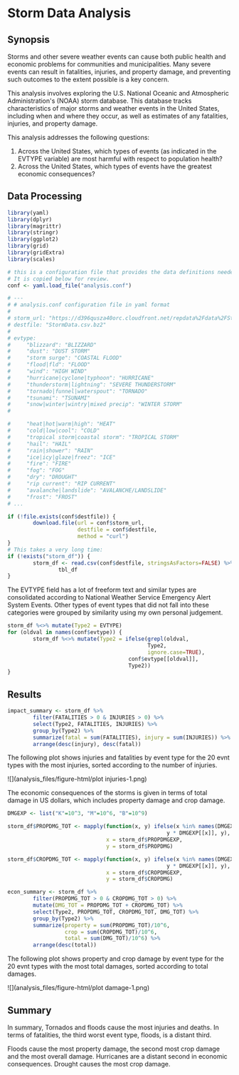 # Storm Data Analysis

## Synopsis
Storms and other severe weather events can cause both public health and economic problems for communities and municipalities. Many severe events can result in fatalities, injuries, and property damage, and preventing such outcomes to the extent possible is a key concern.

This analysis involves exploring the U.S. National Oceanic and Atmospheric Administration's (NOAA) storm database. This database tracks characteristics of major storms and weather events in the United States, including when and where they occur, as well as estimates of any fatalities, injuries, and property damage.

This analysis addresses the following questions:
1. Across the United States, which types of events (as indicated in the EVTYPE variable) are most harmful with respect to population health?
2. Across the United States, which types of events have the greatest economic consequences?

## Data Processing

```r
library(yaml)
library(dplyr)
library(magrittr)
library(stringr)
library(ggplot2)
library(grid)
library(gridExtra)
library(scales)

# this is a configuration file that provides the data definitions needed by this analysis.
# It is copied below for review.
conf <- yaml.load_file("analysis.conf") 

# ---
# # analysis.conf configuration file in yaml format
# 
# storm_url: "https://d396qusza40orc.cloudfront.net/repdata%2Fdata%2FStormData.csv.bz2"
# destfile: "StormData.csv.bz2"
# 
# evtype:
#     "blizzard": "BLIZZARD"
#     "dust": "DUST STORM"
#     "storm surge": "COASTAL FLOOD"
#     "flood|fld": "FLOOD"
#     "wind": "HIGH WIND"
#     "hurricane|cyclone|typhoon": "HURRICANE"
#     "thunderstorm|lightning": "SEVERE THUNDERSTORM"
#     "tornado|funnel|waterspout": "TORNADO"
#     "tsunami": "TSUNAMI"
#     "snow|winter|wintry|mixed precip": "WINTER STORM"
# 

#     "heat|hot|warm|high": "HEAT"
#     "cold|low|cool": "COLD"
#     "tropical storm|coastal storm": "TROPICAL STORM"
#     "hail": "HAIL"
#     "rain|shower": "RAIN"
#     "ice|icy|glaze|freez": "ICE"
#     "fire": "FIRE"
#     "fog": "FOG"
#     "dry": "DROUGHT"
#     "rip current": "RIP CURRENT"
#     "avalanche|landslide": "AVALANCHE/LANDSLIDE"
#     "frost": "FROST"
# ...

if (!file.exists(conf$destfile)) {
        download.file(url = conf$storm_url, 
                      destfile = conf$destfile,
                      method = "curl") 
}
# This takes a very long time:
if (!exists("storm_df")) {
        storm_df <- read.csv(conf$destfile, stringsAsFactors=FALSE) %>% 
                tbl_df
}
```

The EVTYPE field has a lot of freeform text and similar types
are consolidated according to National Weather Service 
Emergency Alert System Events. Other types of event types
that did not fall into these categories were grouped by
similarity using my own personal judgement.


```r
storm_df %<>% mutate(Type2 = EVTYPE)
for (oldval in names(conf$evtype)) {
        storm_df %<>% mutate(Type2 = ifelse(grepl(oldval, 
                                            Type2, 
                                            ignore.case=TRUE), 
                                      conf$evtype[[oldval]], 
                                      Type2)) 
}
```
## Results


```r
impact_summary <- storm_df %>% 
        filter(FATALITIES > 0 & INJURIES > 0) %>%
        select(Type2, FATALITIES, INJURIES) %>% 
        group_by(Type2) %>% 
        summarize(fatal = sum(FATALITIES), injury = sum(INJURIES)) %>% 
        arrange(desc(injury), desc(fatal)) 
```

The following plot shows injuries and fatalities by event type for the 20 evnt types with the most injuries, sorted according to the number of injuries.

![](analysis_files/figure-html/plot injuries-1.png) 

The economic consequences of the storms is given in terms of total damage in US dollars, which includes property damage and crop damage.


```r
DMGEXP <- list("K"=10^3, "M"=10^6, "B"=10^9)

storm_df$PROPDMG_TOT <- mapply(function(x, y) ifelse(x %in% names(DMGEXP), 
                                                  y * DMGEXP[[x]], y),
                               x = storm_df$PROPDMGEXP,
                               y = storm_df$PROPDMG)

storm_df$CROPDMG_TOT <- mapply(function(x, y) ifelse(x %in% names(DMGEXP), 
                                                  y * DMGEXP[[x]], y),
                               x = storm_df$CROPDMGEXP,
                               y = storm_df$CROPDMG)

econ_summary <- storm_df %>% 
        filter(PROPDMG_TOT > 0 & CROPDMG_TOT > 0) %>%
        mutate(DMG_TOT = PROPDMG_TOT + CROPDMG_TOT) %>%
        select(Type2, PROPDMG_TOT, CROPDMG_TOT, DMG_TOT) %>% 
        group_by(Type2) %>% 
        summarize(property = sum(PROPDMG_TOT)/10^6, 
                  crop = sum(CROPDMG_TOT)/10^6,
                  total = sum(DMG_TOT)/10^6) %>% 
        arrange(desc(total)) 
```

The following plot shows property and crop damage by event type for the 20 evnt types with the most total damages, sorted according to total damages.

![](analysis_files/figure-html/plot damage-1.png) 

## Summary

In summary, Tornados and floods cause the most injuries and deaths. In terms of fatalities, the third worst event type, floods, is a distant third.

Floods cause the most property damage, the second most crop damage and the most overall damage. Hurricanes are a distant second in economic consequences. Drought causes the most crop damage.



              

